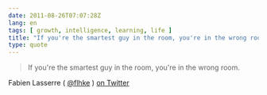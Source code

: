 ```yaml
---
date: 2011-08-26T07:07:28Z
lang: en
tags: [ growth, intelligence, learning, life ]
title: "If you're the smartest guy in the room, you're in the wrong room"
type: quote
---
```


> If you're the smartest guy in the room, you're in the wrong room.

Fabien Lasserre ( [\@flhke](http://twitter.com/flhke) ) [on
Twitter](http://twitter.com/flhke/status/106999040780148737)

